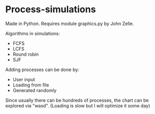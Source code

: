 # Process-simulations
Made in Python. Requires module graphics.py by John Zelle.

Algorithms in simulations:
- FCFS
- LCFS
- Round robin
- SJF

Adding processes can be done by:
- User input
- Loading from file
- Generated randomly

Since usually there can be hundreds of processes, the chart can be explored via "wasd". (Loading is slow but I will optimize it some day)
